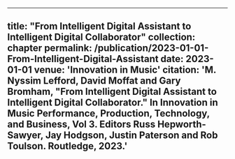 ---
title: "From Intelligent Digital Assistant to Intelligent Digital Collaborator"
collection: chapter
permalink: /publication/2023-01-01-From-Intelligent-Digital-Assistant
date: 2023-01-01
venue: 'Innovation in Music'
citation: 'M. Nyssim Lefford, David Moffat and Gary Bromham, &quot;From Intelligent Digital Assistant to Intelligent Digital Collaborator.&quot; In Innovation in Music Performance, Production, Technology, and Business, Vol 3. Editors Russ Hepworth-Sawyer, Jay Hodgson, Justin Paterson and Rob Toulson. Routledge, 2023.'
--
